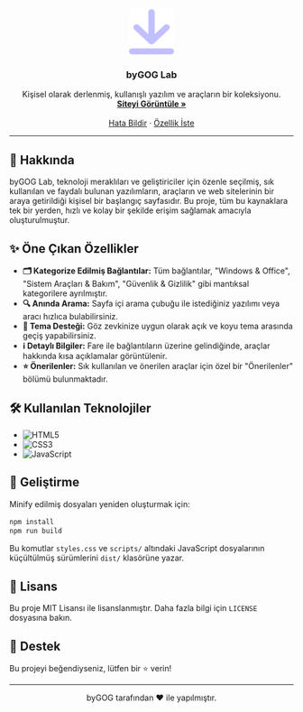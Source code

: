<div align="center">
  <a href="https://bygog.github.io/byGOG-Lab/">
    <img src="https://raw.githubusercontent.com/byGOG/byGOG-Lab/main/icon/os.click.svg" alt="Logo" width="80" height="80">
  </a>

  <h3 align="center">byGOG Lab</h3>

  <p align="center">
    Kişisel olarak derlenmiş, kullanışlı yazılım ve araçların bir koleksiyonu.
    <br />
    <a href="https://bygog.github.io/byGOG-Lab/"><strong>Siteyi Görüntüle »</strong></a>
    <br />
    <br />
    <a href="https://github.com/byGOG/byGOG-Lab/issues">Hata Bildir</a>
    ·
    <a href="https://github.com/byGOG/byGOG-Lab/issues">Özellik İste</a>
  </p>
</div>

---

## 🚀 Hakkında

byGOG Lab, teknoloji meraklıları ve geliştiriciler için özenle seçilmiş, sık kullanılan ve faydalı bulunan yazılımların, araçların ve web sitelerinin bir araya getirildiği kişisel bir başlangıç sayfasıdır. Bu proje, tüm bu kaynaklara tek bir yerden, hızlı ve kolay bir şekilde erişim sağlamak amacıyla oluşturulmuştur.

## ✨ Öne Çıkan Özellikler

*   **🗂️ Kategorize Edilmiş Bağlantılar:** Tüm bağlantılar, "Windows & Office", "Sistem Araçları & Bakım", "Güvenlik & Gizlilik" gibi mantıksal kategorilere ayrılmıştır.
*   **🔍 Anında Arama:** Sayfa içi arama çubuğu ile istediğiniz yazılımı veya aracı hızlıca bulabilirsiniz.
*   **🎨 Tema Desteği:** Göz zevkinize uygun olarak açık ve koyu tema arasında geçiş yapabilirsiniz.
*   **ℹ️ Detaylı Bilgiler:** Fare ile bağlantıların üzerine gelindiğinde, araçlar hakkında kısa açıklamalar görüntülenir.
*   **⭐ Önerilenler:** Sık kullanılan ve önerilen araçlar için özel bir "Önerilenler" bölümü bulunmaktadır.

## 🛠️ Kullanılan Teknolojiler

*   ![HTML5](https://img.shields.io/badge/html5-%23E34F26.svg?style=for-the-badge&logo=html5&logoColor=white)
*   ![CSS3](https://img.shields.io/badge/css3-%231572B6.svg?style=for-the-badge&logo=css3&logoColor=white)
*   ![JavaScript](https://img.shields.io/badge/javascript-%23323330.svg?style=for-the-badge&logo=javascript&logoColor=%23F7DF1E)

## 🔧 Geliştirme

Minify edilmiş dosyaları yeniden oluşturmak için:

```bash
npm install
npm run build
```

Bu komutlar `styles.css` ve `scripts/` altındaki JavaScript dosyalarının küçültülmüş sürümlerini `dist/` klasörüne yazar.

## 📝 Lisans

Bu proje MIT Lisansı ile lisanslanmıştır. Daha fazla bilgi için `LICENSE` dosyasına bakın.

## 🙏 Destek

Bu projeyi beğendiyseniz, lütfen bir ⭐ verin!

---

<p align="center">
  byGOG tarafından ❤️ ile yapılmıştır.
</p>
